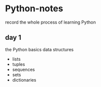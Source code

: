 # Python-notes

record the whole process of learning Python

## day 1
the Python basics
data structures
* lists
* tuples
* sequences
* sets
* dictionaries
